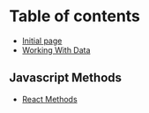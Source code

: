 # Table of contents

* [Initial page](README.md)
* [Working With Data](javascript-object-methods.md)

## Javascript Methods

* [React Methods](javascript-methods/untitled.md)

